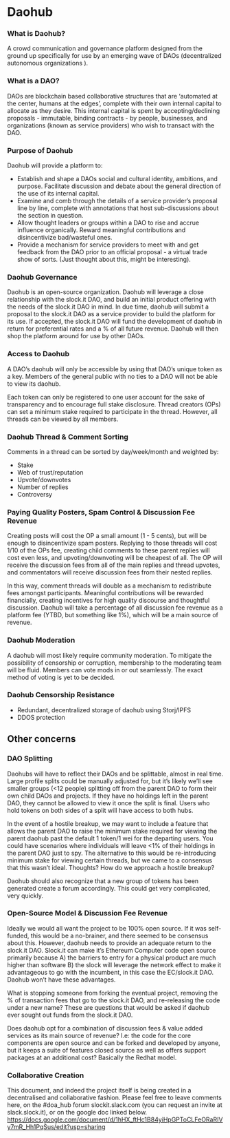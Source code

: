 # Daohub
### What is Daohub?
A crowd communication and governance platform designed from the ground up specifically for use by an emerging wave of DAOs (decentralized autonomous organizations ).

### What is a DAO?
DAOs are blockchain based collaborative structures that are ‘automated at the center, humans at the edges’, complete with their own internal capital to allocate as they desire. This internal capital is spent by accepting/declining proposals - immutable, binding contracts - by people, businesses, and organizations (known as service providers) who wish to transact with the DAO.

### Purpose of Daohub
Daohub will provide a platform to:
* Establish and shape a DAOs social and cultural identity, ambitions, and purpose.
Facilitate discussion and debate about the general direction of the use of its internal capital.
* Examine and comb through the details of a service provider’s proposal line by line, complete with annotations that host sub-discussions about the section in question.
* Allow thought leaders or groups within a DAO to rise and accrue influence organically.
Reward meaningful contributions and disincentivize bad/wasteful ones.
* Provide a mechanism for service providers to meet with and get feedback from the DAO prior to an official proposal - a virtual trade show of sorts. (Just thought about this, might be interesting).

### Daohub Governance
Daohub is an open-source organization.
Daohub will leverage a close relationship with the slock.it DAO, and build an initial product offering with the needs of the slock.it DAO in mind. 
In due time, daohub will submit a proposal to the slock.it DAO as a service provider to build the platform for its use. If accepted, the slock.it DAO will fund the development of daohub in return for preferential rates and a % of all future revenue. 
Daohub will then shop the platform around for use by other DAOs.

### Access to Daohub
A DAO’s daohub will only be accessible by using that DAO’s unique token as a key. Members of the general public with no ties to a DAO will not be able to view its daohub.
 
Each token can only be registered to one user account for the sake of transparency and to encourage full stake disclosure. 
Thread creators (OPs) can set a minimum stake required to participate in the thread. However, all threads can be viewed by all members. 

### Daohub Thread & Comment Sorting
Comments in a thread can be sorted by day/week/month and weighted by:
* Stake
* Web of trust/reputation
* Upvote/downvotes
* Number of replies
* Controversy

### Paying Quality Posters, Spam Control & Discussion Fee Revenue
Creating posts will cost the OP a small amount (1 - 5 cents), but will be enough to disincentivize spam posters. Replying to those threads will cost 1/10 of the OPs fee, creating child comments to these parent replies will cost even less, and upvoting/downvoting will be cheapest of all. The OP will receive the discussion fees from all of the main replies and thread upvotes, and commentators will receive discussion fees from their nested replies.

In this way, comment threads will double as a mechanism to redistribute fees amongst participants. Meaningful contributions will be rewarded financially, creating incentives for high quality discourse and thoughtful discussion. 
Daohub will take a percentage of all discussion fee revenue as a platform fee (YTBD, but something like 1%), which will be a main source of revenue. 

### Daohub Moderation
A daohub will most likely require community moderation. To mitigate the possibility of censorship or corruption, membership to the moderating team will be fluid. Members can vote mods in or out seamlessly. The exact method of voting is yet to be decided.

### Daohub Censorship Resistance
* Redundant, decentralized storage of daohub using Storj/IPFS
* DDOS protection

## Other concerns

### DAO Splitting
Daohubs will have to reflect their DAOs and be splittable, almost in real time. Large profile splits could be manually adjusted for, but it’s likely we’ll see smaller groups (<12 people) splitting off from the parent DAO to form their own child DAOs and projects. If they have no holdings left in the parent DAO, they cannot be allowed to view it once the split is final. Users who hold tokens on both sides of a split will have access to both hubs.

In the event of a hostile breakup, we may want to include a feature that allows the parent DAO to raise the minimum stake required for viewing the parent daohub past the default 1 token/1 wei for the departing users. You could have scenarios where individuals will leave <1% of their holdings in the parent DAO just to spy. The alternative to this would be re-introducing minimum stake for viewing certain threads, but we came to a consensus that this wasn’t ideal. Thoughts? How do we approach a hostile breakup?

 Daohub should also recognize that a new group of tokens has been generated create a forum accordingly. This could get very complicated, very quickly. 

### Open-Source Model & Discussion Fee Revenue
Ideally we would all want the project to be 100% open source. If it was self-funded, this would be a no-brainer, and there seemed to be consensus about this. However, daohub needs to provide an adequate return to the slock.it DAO. Slock.it can make it’s Ethereum Computer code open source primarily because A) the barriers to entry for a physical product are much higher than software B) the slock will leverage the network effect to make it advantageous to go with the incumbent, in this case the EC/slock.it DAO. Daohub won’t have these advantages.

What is stopping someone from forking the eventual project, removing the % of transaction fees that go to the slock.it DAO, and re-releasing the code under a new name? These are questions that would be asked if daohub ever sought out funds from the slock.it DAO. 

Does daohub opt for a combination of discussion fees & value added services as its main source of revenue? I.e: the code for the core components are open source and can be forked and developed by anyone, but it keeps a suite of features closed source as well as offers support packages at an additional cost? Basically the Redhat model. 

### Collaborative Creation
This document, and indeed the project itself is being created in a decentralised and collaborative fashion. Please feel free to leave comments here, on the #doa_hub forum slockit.slack.com (you can request an invite at slack.slock.it), or on the google doc linked below.
https://docs.google.com/document/d/1hHX_ftHc1B84yiHpGPToCLFeORaRIVy7mR_Hh1PqSus/edit?usp=sharing


